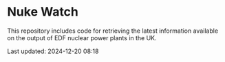 # Nuke Watch

This repository includes code for retrieving the latest information available on the output of EDF nuclear power plants in the UK.

Last updated: 2024-12-20 08:18